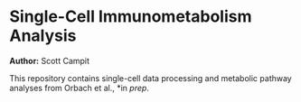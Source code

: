 # Single-Cell Immunometabolism Analysis
**Author:** Scott Campit

This repository contains single-cell data processing and metabolic pathway analyses from Orbach et al., *in *prep*.